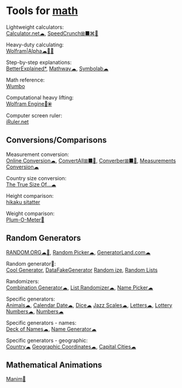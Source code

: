 
# Tools for [math](https://notageni.us/math/)

Lightweight calculators:  
[Calculator.net☁](https://www.calculator.net/),
[SpeedCrunch⊞■⌘🐧](https://speedcrunch.org/)

Heavy-duty calculating:  
[Wolfram|Alpha☁🍎🤖](https://www.wolframalpha.com/)

Step-by-step explanations:  
[BetterExplained*](https://betterexplained.com/),
[Mathway☁](https://www.mathway.com/),
[Symbolab☁](https://www.symbolab.com/)

Math reference:  
[Wumbo](https://wumbo.net/)

Computational heavy lifting:  
[Wolfram Engine🔌⦿](https://www.wolfram.com/engine/)

Computer screen ruler:  
[iRuler.net](https://iruler.net/)

## Conversions/Comparisons

Measurement conversion:  
[Online Conversion☁](http://www.onlineconversion.com/),
[ConvertAll⊞■🐧](http://convertall.bellz.org/),
[Converber⊞■🍎](http://www.xyntec.com/converber.htm),
[Measurements Conversion☁](https://www.online-utility.org/measures/index.jsp)

Country size conversion:  
[The True Size Of...☁](https://thetruesize.com/)

Height comparison:  
[hikaku sitatter](https://hikaku-sitatter.com/en/)

Weight comparison:  
[Plum-O-Meter🍎](https://github.com/FlexMonkey/Plum-O-Meter)

## Random Generators

[RANDOM.ORG☁🤖](https://www.random.org/),
[Random Picker☁](https://commentpicker.com/random-picker.php),
[GeneratorLand.com☁](https://www.generatorland.com/)

Random generator💩:  
[Cool Generator](https://www.coolgenerator.com/),
[DataFakeGenerator](https://datafakegenerator.com/)
[Random ize](https://random-ize.com/),
[Random Lists](https://www.randomlists.com/)

Randomizers:  
[Combination Generator☁](https://commentpicker.com/combination-generator.php),
[List Randomizer☁](https://commentpicker.com/list-randomizer.php),
[Name Picker☁](https://commentpicker.com/random-name-picker.php)

Specific generators:  
[Animals☁](https://commentpicker.com/random-animal-generator.php),
[Calendar Date☁](https://www.random.org/calendar-dates/),
[Dice☁](https://www.random.org/dice/)
[Jazz Scales☁](https://www.random.org/jazz-scales/),
[Letters☁](https://commentpicker.com/random-letter-generator.php),
[Lottery Numbers☁](https://commentpicker.com/lottery-number-generator.php),
[Numbers☁](https://commentpicker.com/random-number-generator.php)

Specific generators - names:  
[Deck of Names☁](https://deckofnames.com/),
[Name Generator☁](https://commentpicker.com/random-name-generator.php)

Specific generators - geographic:  
[Country☁](https://commentpicker.com/random-country-generator.php)
[Geographic Coordinates☁](https://www.random.org/geographic-coordinates/),
[Capital Cities☁](https://commentpicker.com/random-capital-generator.php)

## Mathematical Animations

[Manim🐍](https://www.manim.community/)
